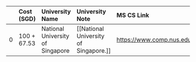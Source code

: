 |    | Cost (SGD)   | University Name                  | University Note                       | MS CS Link                                     |
|---:|:-------------|:---------------------------------|:--------------------------------------|:-----------------------------------------------|
|  0 | 100 + 67.53  | National University of Singapore | [[National University of Singapore.]] | https://www.comp.nus.edu.sg/programmes/pg/mcs/ |